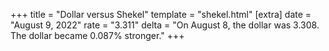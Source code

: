 +++
title = "Dollar versus Shekel"
template = "shekel.html"
[extra]
date = "August  9, 2022"
rate = "3.311"
delta = "On August  8, the dollar was 3.308. The dollar became 0.087% stronger."
+++
